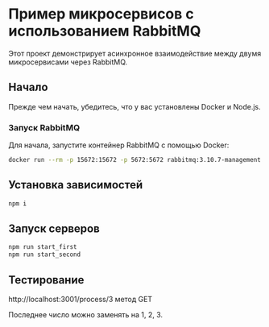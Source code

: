 # Пример микросервисов с использованием RabbitMQ

Этот проект демонстрирует асинхронное взаимодействие между двумя микросервисами через RabbitMQ.

## Начало

Прежде чем начать, убедитесь, что у вас установлены Docker и Node.js.

### Запуск RabbitMQ

Для начала, запустите контейнер RabbitMQ с помощью Docker:

```sh
docker run --rm -p 15672:15672 -p 5672:5672 rabbitmq:3.10.7-management
```

## Установка зависимостей

```sh
npm i
```

## Запуск серверов

```sh
npm run start_first
npm run start_second
```

## Тестирование

http://localhost:3001/process/3 метод GET

Последнее число можно заменять на 1, 2, 3.
